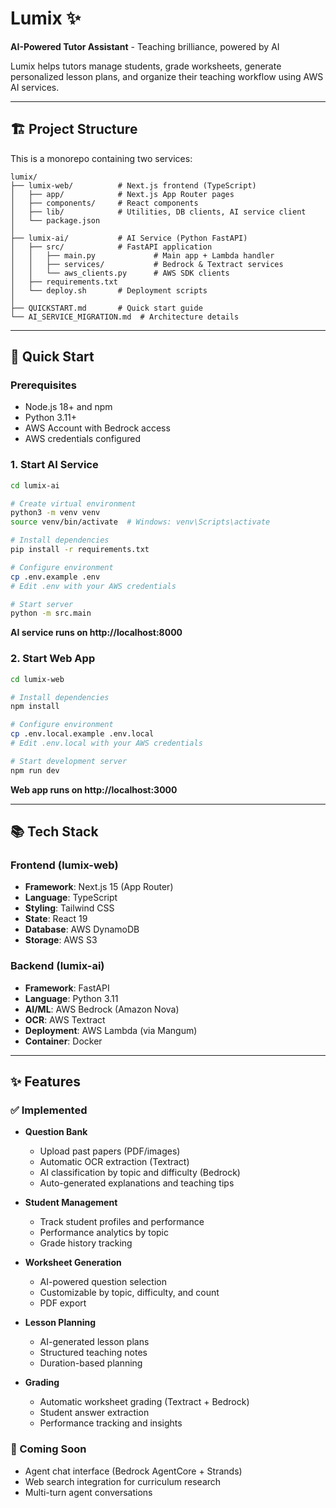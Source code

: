 # Lumix ✨

**AI-Powered Tutor Assistant** - Teaching brilliance, powered by AI

Lumix helps tutors manage students, grade worksheets, generate personalized lesson plans, and organize their teaching workflow using AWS AI services.

---

## 🏗️ Project Structure

This is a monorepo containing two services:

```
lumix/
├── lumix-web/          # Next.js frontend (TypeScript)
│   ├── app/            # Next.js App Router pages
│   ├── components/     # React components
│   ├── lib/            # Utilities, DB clients, AI service client
│   └── package.json
│
├── lumix-ai/           # AI Service (Python FastAPI)
│   ├── src/            # FastAPI application
│   │   ├── main.py             # Main app + Lambda handler
│   │   ├── services/           # Bedrock & Textract services
│   │   └── aws_clients.py      # AWS SDK clients
│   ├── requirements.txt
│   └── deploy.sh       # Deployment scripts
│
├── QUICKSTART.md       # Quick start guide
└── AI_SERVICE_MIGRATION.md  # Architecture details
```

---

## 🚀 Quick Start

### Prerequisites

- Node.js 18+ and npm
- Python 3.11+
- AWS Account with Bedrock access
- AWS credentials configured

### 1. Start AI Service

```bash
cd lumix-ai

# Create virtual environment
python3 -m venv venv
source venv/bin/activate  # Windows: venv\Scripts\activate

# Install dependencies
pip install -r requirements.txt

# Configure environment
cp .env.example .env
# Edit .env with your AWS credentials

# Start server
python -m src.main
```

**AI service runs on http://localhost:8000**

### 2. Start Web App

```bash
cd lumix-web

# Install dependencies
npm install

# Configure environment
cp .env.local.example .env.local
# Edit .env.local with your AWS credentials

# Start development server
npm run dev
```

**Web app runs on http://localhost:3000**

---

## 📚 Tech Stack

### Frontend (lumix-web)

- **Framework**: Next.js 15 (App Router)
- **Language**: TypeScript
- **Styling**: Tailwind CSS
- **State**: React 19
- **Database**: AWS DynamoDB
- **Storage**: AWS S3

### Backend (lumix-ai)

- **Framework**: FastAPI
- **Language**: Python 3.11
- **AI/ML**: AWS Bedrock (Amazon Nova)
- **OCR**: AWS Textract
- **Deployment**: AWS Lambda (via Mangum)
- **Container**: Docker

---

## ✨ Features

### ✅ Implemented

- **Question Bank**
  - Upload past papers (PDF/images)
  - Automatic OCR extraction (Textract)
  - AI classification by topic and difficulty (Bedrock)
  - Auto-generated explanations and teaching tips

- **Student Management**
  - Track student profiles and performance
  - Performance analytics by topic
  - Grade history tracking

- **Worksheet Generation**
  - AI-powered question selection
  - Customizable by topic, difficulty, and count
  - PDF export

- **Lesson Planning**
  - AI-generated lesson plans
  - Structured teaching notes
  - Duration-based planning

- **Grading**
  - Automatic worksheet grading (Textract + Bedrock)
  - Student answer extraction
  - Performance tracking and insights

### 🚧 Coming Soon

- Agent chat interface (Bedrock AgentCore + Strands)
- Web search integration for curriculum research
- Multi-turn agent conversations
